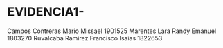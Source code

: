 # EVIDENCIA1-
Campos Contreras Mario Missael 1901525 Marentes Lara Randy Emanuel 1803270 Ruvalcaba Ramirez Francisco Isaias 1822653

